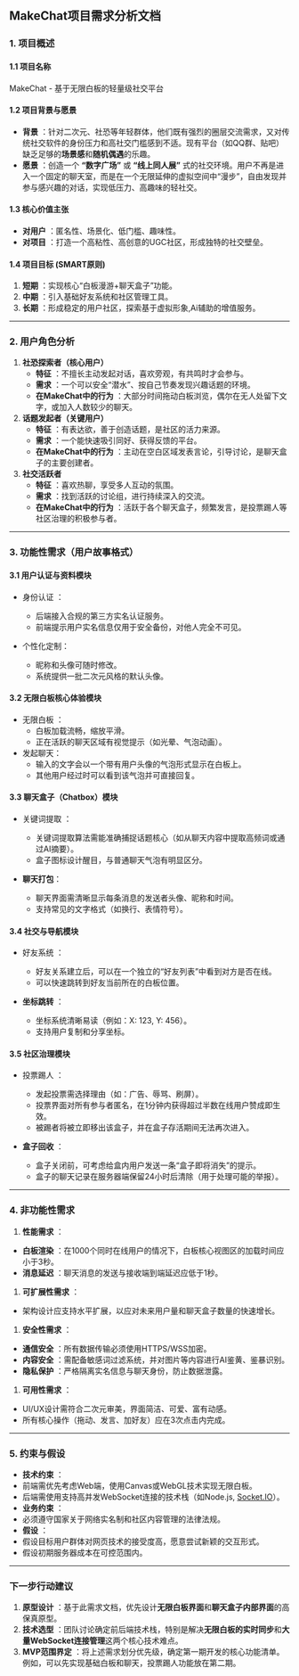 ## **MakeChat项目需求分析文档**

### **1. 项目概述**

#### 1.1 项目名称

MakeChat - 基于无限白板的轻量级社交平台

#### 1.2 项目背景与愿景

* **背景** ：针对二次元、社恐等年轻群体，他们既有强烈的圈层交流需求，又对传统社交软件的身份压力和高社交门槛感到不适。现有平台（如QQ群、贴吧）缺乏足够的**场景感**和**随机偶遇**的乐趣。
* **愿景** ：创造一个 **“数字广场”** 或 **“线上同人展”** 式的社交环境。用户不再是进入一个固定的聊天室，而是在一个无限延伸的虚拟空间中“漫步”，自由发现并参与感兴趣的对话，实现低压力、高趣味的轻社交。

#### 1.3 核心价值主张

* **对用户** ：匿名性、场景化、低门槛、趣味性。
* **对项目** ：打造一个高粘性、高创意的UGC社区，形成独特的社交壁垒。

#### 1.4 项目目标 (SMART原则)

1. **短期** ：实现核心“白板漫游+聊天盒子”功能。
2. **中期** ：引入基础好友系统和社区管理工具。
3. **长期** ：形成稳定的用户社区，探索基于虚拟形象,Ai辅助的增值服务。

---

### **2. 用户角色分析**

1. **社恐探索者（核心用户）**
   * **特征** ：不擅长主动发起对话，喜欢旁观，有共鸣时才会参与。
   * **需求** ：一个可以安全“潜水”、按自己节奏发现兴趣话题的环境。
   * **在MakeChat中的行为** ：大部分时间拖动白板浏览，偶尔在无人处留下文字，或加入人数较少的聊天。
2. **话题发起者（关键用户）**
   * **特征** ：有表达欲，善于创造话题，是社区的活力来源。
   * **需求** ：一个能快速吸引同好、获得反馈的平台。
   * **在MakeChat中的行为** ：主动在空白区域发表言论，引导讨论，是聊天盒子的主要创建者。
3. **社交活跃者**
   * **特征** ：喜欢热聊，享受多人互动的氛围。
   * **需求** ：找到活跃的讨论组，进行持续深入的交流。
   * **在MakeChat中的行为** ：活跃于各个聊天盒子，频繁发言，是投票踢人等社区治理的积极参与者。

---

### **3. 功能性需求（用户故事格式）**

#### 3.1 用户认证与资料模块

* 身份认证 ：

  * 后端接入合规的第三方实名认证服务。
  * 前端提示用户实名信息仅用于安全备份，对他人完全不可见。
* 个性化定制：

  * 昵称和头像可随时修改。
  * 系统提供一批二次元风格的默认头像。

#### 3.2 无限白板核心体验模块

* 无限白板 ：
  * 白板加载流畅，缩放平滑。
  * 正在活跃的聊天区域有视觉提示（如光晕、气泡动画）。
* 发起聊天：
  * 输入的文字会以一个带有用户头像的气泡形式显示在白板上。
  * 其他用户经过时可以看到该气泡并可直接回复。

#### 3.3 聊天盒子（Chatbox）模块

* 关键词提取 ：

  * 关键词提取算法需能准确捕捉话题核心（如从聊天内容中提取高频词或通过AI摘要）。
  * 盒子图标设计醒目，与普通聊天气泡有明显区分。
* **聊天打包**：

  * 聊天界面需清晰显示每条消息的发送者头像、昵称和时间。
  * 支持常见的文字格式（如换行、表情符号）。

#### 3.4 社交与导航模块

* 好友系统 ：

  * 好友关系建立后，可以在一个独立的“好友列表”中看到对方是否在线。
  * 可以快速跳转到好友当前所在的白板位置。
* **坐标跳转** ：

  * 坐标系统清晰易读（例如：X: 123, Y: 456）。
  * 支持用户复制和分享坐标。

#### 3.5 社区治理模块

* 投票踢人 ：

  * 发起投票需选择理由（如：广告、辱骂、刷屏）。
  * 投票界面对所有参与者匿名，在1分钟内获得超过半数在线用户赞成即生效。
  * 被踢者将被立即移出该盒子，并在盒子存活期间无法再次进入。
* **盒子回收** ：

  * 盒子关闭前，可考虑给盒内用户发送一条“盒子即将消失”的提示。
  * 盒子的聊天记录在服务器端保留24小时后清除（用于处理可能的举报）。

---

### **4. 非功能性需求**

1. **性能需求** ：

* **白板渲染** ：在1000个同时在线用户的情况下，白板核心视图区的加载时间应小于3秒。
* **消息延迟** ：聊天消息的发送与接收端到端延迟应低于1秒。

1. **可扩展性需求** ：

* 架构设计应支持水平扩展，以应对未来用户量和聊天盒子数量的快速增长。

1. **安全性需求** ：

* **通信安全** ：所有数据传输必须使用HTTPS/WSS加密。
* **内容安全** ：需配备敏感词过滤系统，并对图片等内容进行AI鉴黄、鉴暴识别。
* **隐私保护** ：严格隔离实名信息与聊天身份，防止数据泄露。

1. **可用性需求** ：

* UI/UX设计需符合二次元审美，界面简洁、可爱、富有动感。
* 所有核心操作（拖动、发言、加好友）应在3次点击内完成。

---

### **5. 约束与假设**

* **技术约束** ：
* 前端需优先考虑Web端，使用Canvas或WebGL技术实现无限白板。
* 后端需使用支持高并发WebSocket连接的技术栈（如Node.js, [Socket.IO](https://socket.io/)）。
* **业务约束** ：
* 必须遵守国家关于网络实名制和社区内容管理的法律法规。
* **假设** ：
* 假设目标用户群体对网页技术的接受度高，愿意尝试新颖的交互形式。
* 假设初期服务器成本在可控范围内。

---

### **下一步行动建议**

1. **原型设计** ：基于此需求文档，优先设计**无限白板界面**和**聊天盒子内部界面**的高保真原型。
2. **技术选型** ：团队讨论确定前后端技术栈，特别是解决**无限白板的实时同步**和**大量WebSocket连接管理**这两个核心技术难点。
3. **MVP范围界定** ：将上述需求划分优先级，确定第一期开发的核心功能清单。例如，可以先实现基础白板和聊天，投票踢人功能放在第二期。

